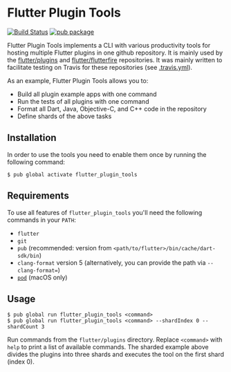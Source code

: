 # Flutter Plugin Tools

[![Build Status](https://travis-ci.org/flutter/plugin_tools.svg?branch=master)](https://travis-ci.org/flutter/plugin_tools)
[![pub package](https://img.shields.io/pub/v/flutter_plugin_tools.svg)](https://pub.dartlang.org/packages/flutter_plugin_tools)


Flutter Plugin Tools implements a CLI with various productivity tools for hosting multiple Flutter plugins in one github
repository. It is mainly used by the [flutter/plugins](https://github.com/flutter/plugins) and
[flutter/flutterfire](https://github.com/flutter/flutterfire) repositories. It was mainly written to facilitate
testing on Travis for these repositories (see [.travis.yml](https://github.com/flutter/plugins/blob/master/.travis.yml)).

As an example, Flutter Plugin Tools allows you to:

* Build all plugin example apps with one command
* Run the tests of all plugins with one command
* Format all Dart, Java, Objective-C, and C++ code in the repository
* Define shards of the above tasks

## Installation

In order to use the tools you need to enable them once by running the following command:

```shell
$ pub global activate flutter_plugin_tools
```

## Requirements

To use all features of `flutter_plugin_tools` you'll need the following commands in your `PATH`:
* `flutter`
* `git`
* `pub` (recommended: version from `<path/to/flutter>/bin/cache/dart-sdk/bin`)
* `clang-format` version 5 (alternatively, you can provide the path via `--clang-format=`)
* [`pod`](https://guides.cocoapods.org/using/getting-started.html#installation) (macOS only)

## Usage

```shell
$ pub global run flutter_plugin_tools <command>
$ pub global run flutter_plugin_tools <command> --shardIndex 0 --shardCount 3
```

Run commands from the `flutter/plugins` directory. Replace `<command>` with `help` to print a list of available commands.
The sharded example above divides the plugins into three shards
and executes the tool on the first shard (index 0).

